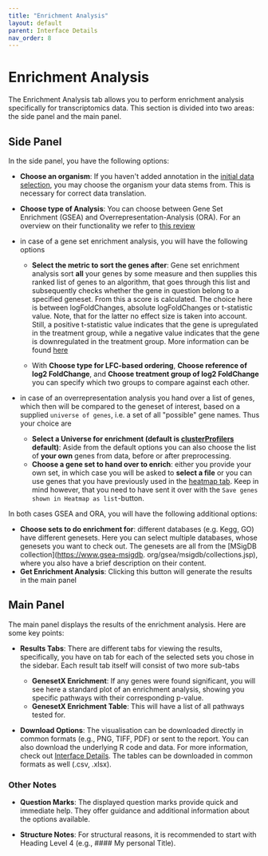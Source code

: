 ```yaml
---
title: "Enrichment Analysis"
layout: default
parent: Interface Details
nav_order: 8
---
```


# Enrichment Analysis

The Enrichment Analysis tab allows you to perform enrichment analysis specifically for transcriptomics data. This section is divided into two areas: the side panel and the main panel.

## Side Panel

In the side panel, you have the following options:

- **Choose an organism**: If you haven't added annotation in the [initial data 
  selection](selection.md), you may choose the organism your data stems from. This is 
  necessary for correct data translation.
  
- **Choose type of Analysis**: You can choose between Gene Set Enrichment (GSEA) and 
  Overrepresentation-Analysis (ORA). For an overview on their functionality we refer 
  to [this review](https://www.ncbi.nlm.nih.gov/pmc/articles/PMC3285573/)

- in case of a gene set enrichment analysis, you will have the following options

  - **Select the metric to sort the genes after**: Gene set enrichment analysis sort 
    **all** your genes by some measure and then supplies this ranked list of genes to 
    an algorithm, that goes through this list and subsequently checks whether the gene 
    in question belong to a specified geneset. From this a score is calculated. The 
    choice here is between logFoldChanges, absolute logFoldChanges or t-statistic value.
    Note, that for the latter no effect size is taken into account. Still, a positive t-statistic value indicates that the gene is upregulated in the treatment group, while a negative value indicates that the gene is downregulated in the treatment group. More information can be found [here](https://www.gsea-msigdb.org/gsea/doc/GSEAUserGuideFrame.html?Run_GSEA_Page)


  - With **Choose type for LFC-based ordering**, **Choose reference of log2 
    FoldChange**, and **Choose treatment group of log2 FoldChange** you can specify 
    which two groups to compare against each other.
- in case of an overrepresentation analysis you hand over a list of genes, which then 
  will be compared to the geneset of interest, based on a supplied `universe of genes`,
  i.e. a set of all "possible" gene names. Thus your choice are

  - **Select a Universe for enrichment (default is [clusterProfilers](https://bioconductor.org/packages/release/bioc/html/clusterProfiler.html)
    default)**: Aside from the default options you can also choose the list of **your 
    own** genes from data, before or after preprocessing.
  - **Choose a gene set to hand over to enrich**: either you provide your own set, in 
    which case you will be asked to **select a file** or you can use genes that you 
    have previously used in the [heatmap tab](heatmap.md). Keep in mind however, that 
    you need to have sent it over with the `Save genes shown in Heatmap as list`-button.

In both cases GSEA and ORA, you will have the following additional options:

- **Choose sets to do enrichment for**: different databases (e.g. Kegg, GO) have 
  different genesets. Here you can select multiple databases, whose genesets you want 
  to check out. The genesets are all from the [MSigDB collection](https://www.gsea-msigdb.
  org/gsea/msigdb/collections.jsp), where you also have a brief description on their 
  content.
- **Get Enrichment Analysis**: Clicking this button will generate the results in the 
  main panel

## Main Panel

The main panel displays the results of the enrichment analysis. Here are some key points:

- **Results Tabs**: There are different tabs for viewing the results, specifically, 
  you have on tab for each of the selected sets you chose in the sidebar. Each result 
  tab itself will consist of two more sub-tabs
  - **GenesetX Enrichment**: If any genes were found significant, you will see here a 
    standard plot of an enrichment analysis, showing you specific pathways with their 
    corresponding p-value.
  - **GenesetX Enrichment Table**: This will have a list of all pathways tested for.

  
- **Download Options**: The visualisation can be downloaded directly in common formats 
  (e.g., PNG, TIFF, PDF) or sent to the report. You can also download the underlying R 
  code and data. For more information, check out [Interface Details](interface-details.md). The tables can be downloaded in common formats as well (.csv,
  .xlsx).

### Other Notes

- **Question Marks**: The displayed question marks provide quick and immediate help. They offer guidance and additional information about the options available.

- **Structure Notes**: For structural reasons, it is recommended to start with Heading Level 4 (e.g., #### My personal Title).

